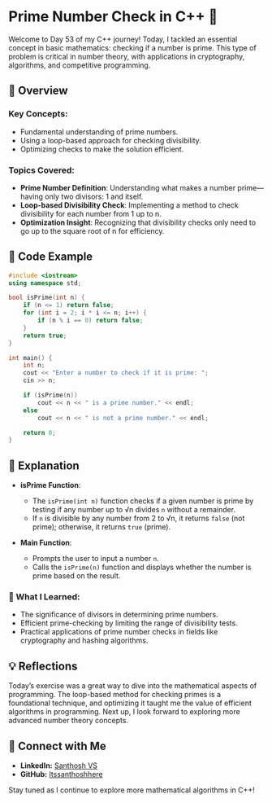 # Prime Number Check in C++ 🔢

Welcome to Day 53 of my C++ journey! Today, I tackled an essential concept in basic mathematics: checking if a number is prime. This type of problem is critical in number theory, with applications in cryptography, algorithms, and competitive programming.

## 📝 Overview

### Key Concepts:
- Fundamental understanding of prime numbers.
- Using a loop-based approach for checking divisibility.
- Optimizing checks to make the solution efficient.

### Topics Covered:
- **Prime Number Definition**: Understanding what makes a number prime—having only two divisors: 1 and itself.
- **Loop-based Divisibility Check**: Implementing a method to check divisibility for each number from 1 up to n.
- **Optimization Insight**: Recognizing that divisibility checks only need to go up to the square root of n for efficiency.

## 📂 Code Example

```cpp
#include <iostream>
using namespace std;

bool isPrime(int n) {
    if (n <= 1) return false;
    for (int i = 2; i * i <= n; i++) {
        if (n % i == 0) return false;
    }
    return true;
}

int main() {
    int n;
    cout << "Enter a number to check if it is prime: ";
    cin >> n;

    if (isPrime(n))
        cout << n << " is a prime number." << endl;
    else
        cout << n << " is not a prime number." << endl;

    return 0;
}
```

## 📘 Explanation

- **isPrime Function**:
  - The `isPrime(int n)` function checks if a given number is prime by testing if any number up to √n divides `n` without a remainder.
  - If `n` is divisible by any number from 2 to √n, it returns `false` (not prime); otherwise, it returns `true` (prime).
  
- **Main Function**:
  - Prompts the user to input a number `n`.
  - Calls the `isPrime(n)` function and displays whether the number is prime based on the result.

### 🚀 What I Learned:
- The significance of divisors in determining prime numbers.
- Efficient prime-checking by limiting the range of divisibility tests.
- Practical applications of prime number checks in fields like cryptography and hashing algorithms.

## 💡 Reflections

Today’s exercise was a great way to dive into the mathematical aspects of programming. The loop-based method for checking primes is a foundational technique, and optimizing it taught me the value of efficient algorithms in programming. Next up, I look forward to exploring more advanced number theory concepts.

## 🔗 Connect with Me
- **LinkedIn:** [Santhosh VS](https://www.linkedin.com/in/thesanthoshvs/)
- **GitHub:** [Itssanthoshhere](https://github.com/Itssanthoshhere)

Stay tuned as I continue to explore more mathematical algorithms in C++!
